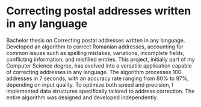 # Correcting postal addresses written in any language

Bachelor thesis on Correcting postal addresses written in any language. Developed an algorithm to correct Romanian addresses, accounting for
common issues such as spelling mistakes, variations, incomplete fields, conflicting information, and misfilled entries. This project, initially part of my Computer Science degree,
has evolved into a versatile application capable of correcting addresses in any language. The algorithm processes 100 addresses in 7 seconds, with an accuracy rate ranging from
80% to 97%, depending on input quality. To optimize both speed and precision, I implemented data structures specifically tailored to address correction. The entire algorithm
was designed and developed independently.
